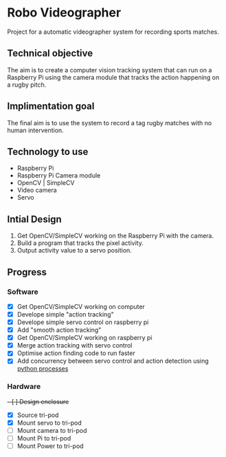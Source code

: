 # Robo Videographer
Project for a automatic videographer system for recording sports matches.

## Technical objective
The aim is to create a computer vision tracking system that can run on a Raspberry Pi using the camera module that tracks the action happening on a rugby pitch.

## Implimentation goal
The final aim is to use the system to record a tag rugby matches with no human intervention. 

## Technology to use
* Raspberry Pi
* Raspberry Pi Camera module
* OpenCV | SimpleCV
* Video camera
* Servo

## Intial Design
1. Get OpenCV/SimpleCV working on the Raspberry Pi with the camera.
2. Build a program that tracks the pixel activity.
3. Output activity value to a servo position.

## Progress
### Software
- [x] Get OpenCV/SimpleCV working on computer
- [x] Develope simple "action tracking"
- [x] Develope simple servo control on raspberry pi
- [x] Add "smooth action tracking"
- [x] Get OpenCV/SimpleCV working on raspberry pi
- [x] Merge action tracking with servo control
- [x] Optimise action finding code to run faster 
- [x] Add concurrency between servo control and action detection using [python processes](https://docs.python.org/2/library/multiprocessing.html)

### Hardware
~~- [ ] Design enclosure~~
- [x] Source tri-pod
- [x] Mount servo to tri-pod
- [ ] Mount camera to tri-pod
- [ ] Mount Pi to tri-pod
- [ ] Mount Power to tri-pod
